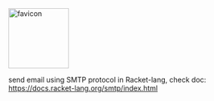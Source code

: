 <img src="https://raw.githubusercontent.com/yanyingwang/smtp-lib/master/favicon.jpg" alt="favicon" width="120"/>

send email using SMTP protocol in Racket-lang, check doc: https://docs.racket-lang.org/smtp/index.html

